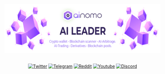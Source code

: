 <div align="center">
<img src="https://github.com/ainomodatalab/.github/blob/112c412ecad1feabbb1f595f2c0b53a1a2ab84e4/profile/img/banner.png" alt="banner"/>

</br>
</br>
</div>

<div align="center">
  
[![Twitter](https://img.shields.io/badge/follow-%40Ainomo-ae73fa?logo=twitter&style=for-the-badge)](https://twitter.com/)
[![Telegram](https://img.shields.io/badge/join-Ainomo-ae73fa?style=for-the-badge&logo=telegram)](https://t.me/)
[![Reddit](https://img.shields.io/badge/follow-Ainomo-ae73fa?style=for-the-badge&logo=reddit)](https://www.reddit.com/user/)
[![Youtube](https://img.shields.io/badge/subscribe-Ainomo-ae73fa?style=for-the-badge&logo=youtube)](https://www.youtube.com/channel/)
[![Discord](https://img.shields.io/badge/join-Ainomo-ae73fa?style=for-the-badge&logo=medium)](https://medium.com/)
</br>

